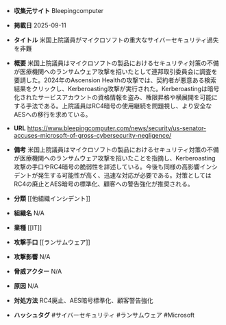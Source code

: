 - **収集元サイト**
Bleepingcomputer

- **掲載日**
2025-09-11

- **タイトル**
米国上院議員がマイクロソフトの重大なサイバーセキュリティ過失を非難

- **概要**
米国上院議員はマイクロソフトの製品におけるセキュリティ対策の不備が医療機関へのランサムウェア攻撃を招いたとして連邦取引委員会に調査を要請した。2024年のAscension Healthの攻撃では、契約者が悪意ある検索結果をクリックし、Kerberoasting攻撃が実行された。Kerberoastingは暗号化されたサービスアカウントの資格情報を盗み、権限昇格や横展開を可能にする手法である。上院議員はRC4暗号の使用継続を問題視し、より安全なAESへの移行を求めている。

- **URL**
https://www.bleepingcomputer.com/news/security/us-senator-accuses-microsoft-of-gross-cybersecurity-negligence/

- **備考**
米国上院議員はマイクロソフトの製品におけるセキュリティ対策の不備が医療機関へのランサムウェア攻撃を招いたことを指摘し、Kerberoasting攻撃の手口やRC4暗号の脆弱性を詳述している。今後も同様の高影響インシデントが発生する可能性が高く、迅速な対応が必要である。対策としてはRC4の廃止とAES暗号の標準化、顧客への警告強化が推奨される。

- **分類**
[[他組織インシデント]]

- **組織名**
N/A

- **業種**
[[IT]]

- **攻撃手口**
[[ランサムウェア]]

- **攻撃影響**
N/A

- **脅威アクター**
N/A

- **原因**
N/A

- **対処方法**
RC4廃止、AES暗号標準化、顧客警告強化

- **ハッシュタグ**
#サイバーセキュリティ #ランサムウェア #Microsoft
